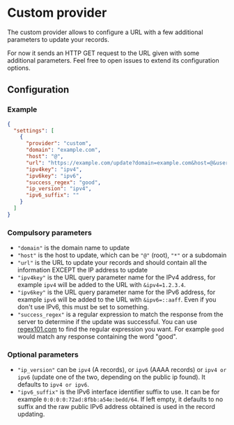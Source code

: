 # Custom provider

The custom provider allows to configure a URL with a few additional parameters to update your records.

For now it sends an HTTP GET request to the URL given with some additional parameters.
Feel free to open issues to extend its configuration options.

## Configuration

### Example

```json
{
  "settings": [
    {
      "provider": "custom",
      "domain": "example.com",
      "host": "@",
      "url": "https://example.com/update?domain=example.com&host=@&username=username&client_key=client_key",
      "ipv4key": "ipv4",
      "ipv6key": "ipv6",
      "success_regex": "good",
      "ip_version": "ipv4",
      "ipv6_suffix": ""
    }
  ]
}
```

### Compulsory parameters

- `"domain"` is the domain name to update
- `"host"` is the host to update, which can be `"@"` (root), `"*"` or a subdomain
- `"url"` is the URL to update your records and should contain all the information EXCEPT the IP address to update
- `"ipv4key"` is the URL query parameter name for the IPv4 address, for example `ipv4` will be added to the URL with `&ipv4=1.2.3.4`.
- `"ipv6key"` is the URL query parameter name for the IPv6 address, for example `ipv6` will be added to the URL with `&ipv6=::aaff`. Even if you don't use IPv6, this must be set to something.
- `"success_regex"` is a regular expression to match the response from the server to determine if the update was successful. You can use [regex101.com](https://regex101.com/) to find the regular expression you want. For example `good` would match any response containing the word "good".

### Optional parameters

- `"ip_version"` can be `ipv4` (A records), or `ipv6` (AAAA records) or `ipv4 or ipv6` (update one of the two, depending on the public ip found). It defaults to `ipv4 or ipv6`.
- `"ipv6_suffix"` is the IPv6 interface identifier suffix to use. It can be for example `0:0:0:0:72ad:8fbb:a54e:bedd/64`. If left empty, it defaults to no suffix and the raw public IPv6 address obtained is used in the record updating.
